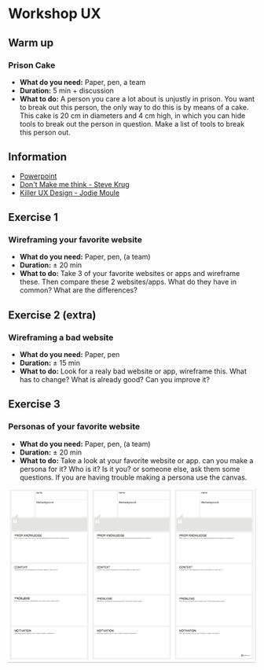 # Workshop UX

## Warm up 
### Prison Cake 
* **What do you need:** Paper, pen, a team
* **Duration:** 5 min + discussion
* **What to do:** A person you care a lot about is unjustly in prison. You want to break out this person, the only way to do this is by means of a cake. This cake is 20 cm in diameters and 4 cm high, in which you can hide tools to break out the person in question. Make a list of tools to break this person out. 



## Information

* [Powerpoint](https://docs.google.com/presentation/d/1UcZbbT5Dk61B8mKW4F1opTla-0G6IKnMQTY0jGAPT4o/edit?usp=sharing)
* [Don't Make me think - Steve Krug](http://www.scottsdevelopers.com/dont-make-me-think-revisited.pdf)
* [Killer UX Design - Jodie Moule](https://www.slideshare.net/Gnasvipzem/killer-ux-design-free-book)



## Exercise 1
### Wireframing your favorite website
* **What do you need:** Paper, pen, (a team)
* **Duration:** ± 20 min
* **What to do:** Take 3 of your favorite websites or apps and wireframe these. Then compare these 2 websites/apps. What do they have in common? What are the differences?



## Exercise 2 **(extra)**
### Wireframing a bad website
* **What do you need:** Paper, pen
* **Duration:** ± 15 min
* **What to do:** Look for a realy bad website or app, wireframe this. What has to change? What is already good? Can you improve it?



## Exercise 3
### Personas of your favorite website
* **What do you need:** Paper, pen, (a team)
* **Duration:** ± 20 min
* **What to do:** Take a look at your favorite website or app. can you make a persona for it? Who is it? Is it you? or someone else, ask them some questions. 
If you are having trouble making a persona use the canvas.


![user persona canvas](Persona-workshop-canvas.png)

